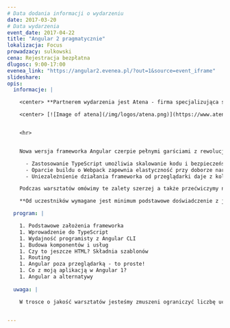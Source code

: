 ```yaml
---
# Data dodania informacji o wydarzeniu
date: 2017-03-20
# Data wydarzenia
event_date: 2017-04-22
title: "Angular 2 pragmatycznie"
lokalizacja: Focus
prowadzacy: sulkowski
cena: Rejestracja bezpłatna
dlugosc: 9:00-17:00
evenea_link: "https://angular2.evenea.pl/?out=1&source=event_iframe"
slideshare:
opis:
  informacje: |

    <center> **Partnerem wydarzenia jest Atena - firma specjalizująca się w projekowaniu i wdrażaniu kompleksowych systemów informatycznych dla biznesu.** <center>

    <center> [![Image of atena](/img/logos/atena.png)](https://www.atena.pl) <center>


    <hr>


    Nowa wersja frameworka Angular czerpie pełnymi garściami z rewolucji w ekosystemie front-end, jaka odbyła się od czasu pojawienia się pierwszej odsłony AngularJS. 

      - Zastosowanie TypeScript umożliwia skalowanie kodu i bezpieczeństwo przy refactoringu
      - Oparcie buildu o Webpack zapewnia elastyczność przy doborze narzędzi do definiowania styli i szablonów
      - Uniezależnienie działania frameworka od przeglądarki daje z kolei m.in. możliwość pisania w Angularze prawdziwie natywnych aplikacji mobilnych

    Podczas warsztatów omówimy te zalety szerzej a także przećwiczymy na praktycznym przykładzie jak za pomocą Angulara w wydajny sposób budować aplikacje w architekturze SPA. 

    **Od uczestników wymagane jest minimum podstawowe doświadczenie z językiem JavaScript.** Uczestnicy w trakcie zajęć korzystają z własnego sprzętu (wymagany komputer z systemem Linux lub Windows z prawami administratora). 

  program: |

    1. Podstawowe założenia frameworka
    1. Wprowadzenie do TypeScript
    1. Wydajność programisty z Angular CLI
    1. Budowa komponentów i usług
    1. Czy to jeszcze HTML? Składnia szablonów
    1. Routing
    1. Angular poza przeglądarką - to proste!
    1. Co z moją aplikacją w Angular 1?
    1. Angular a alternatywy
   
  uwaga: |

    W trosce o jakość warsztatów jesteśmy zmuszeni ograniczyć liczbę uczestników. **Kwalifikacja odbywa się na podstawie odpowiedzi udzielonych w formularzu zgłoszeniowym oraz - w dalszym kroku - kolejności zgłoszeń.** Potwierdzenie udziału w warsztatach wraz z instrukcją przygotowania środowiska otrzymasz najpóźniej na 7 dni przed planowaną datą wydarzenia.
 

---
```

